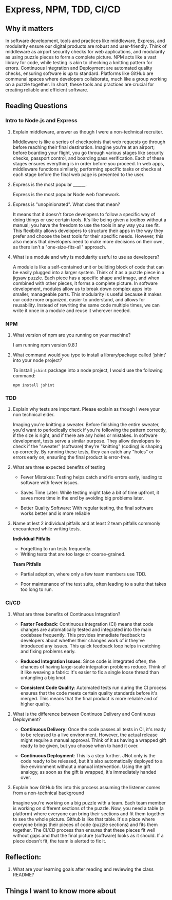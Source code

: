 # Express, NPM, TDD, CI/CD

## Why it matters

In software development, tools and practices like middleware, Express, and modularity ensure our digital products are robust and user-friendly. Think of middleware as airport security checks for web applications, and modularity as using puzzle pieces to form a complete picture. NPM acts like a vast library for code, while testing is akin to checking a knitting pattern for errors. Continuous Integration and Deployment are automated quality checks, ensuring software is up to standard. Platforms like GitHub are communal spaces where developers collaborate, much like a group working on a puzzle together. In short, these tools and practices are crucial for creating reliable and efficient software.

## Reading Questions

### Intro to Node.js and Express

1. Explain middleware, answer as though I were a non-technical recruiter. 

    Middleware is like a series of checkpoints that web requests go through before reaching their final destination. Imagine you're at an airport; before boarding your flight, you go through various stages like security checks, passport control, and boarding pass verification. Each of these stages ensures everything is in order before you proceed. In web apps, middleware functions similarly, performing specific tasks or checks at each stage before the final web page is presented to the user.

2. Express is the most popular ______. 

    Express is the most popular Node web framework. 

3. Express is "unopinionated". What does that mean? 

    It means that it doesn't force developers to follow a specific way of doing things or use certain tools. It's like being given a toolbox without a manual; you have the freedom to use the tools in any way you see fit. This flexibility allows developers to structure their apps in the way they prefer and choose the best tools for their specific needs. However, this also means that developers need to make more decisions on their own, as there isn't a "one-size-fits-all" approach.

4. What is a module and why is modularity useful to use as developers? 

    A module is like a self-contained unit or building block of code that can be easily plugged into a larger system. Think of it as a puzzle piece in a jigsaw puzzle. Each piece has a specific shape and image, and when combined with other pieces, it forms a complete picture. In software development, modules allow us to break down complex apps into smaller, manageable parts. This modularity is useful because it makes our code more organized, easier to understand, and allows for reusability. Instead of rewriting the same code multiple times, we can write it once in a module and reuse it wherever needed.

### NPM 

1. What version of npm are you running on your machine?

    I am running npm version 9.8.1


2. What command would you type to install a library/package called ‘jshint’ into your node project?

    To install `jshint` package into a node project, I would use the following command: 

    `npm install jshint`

### TDD

1. Explain why tests are important. Please explain as though I were your non technical elder.

    Imaging you're knitting a sweater. Before finishing the entire sweater, you'd want to periodically check if you're following the pattern correctly, if the size is right, and if there are any holes or mistakes. In software development, tests serve a similar purpose. They allow developers to check if the "sweater" (software) they're "knitting" (coding) is shaping up correctly. By running these tests, they can catch any "holes" or errors early on, ensuriing the final product is error-free. 


2. What are three expected benefits of testing

    - Fewer Mistakes: Testing helps  catch and fix errors early, leading to software with fewer issues. 

    -  Saves Time Later: While testing might take a bit of time upfront, it saves more time in the end by avoiding big problems later. 

    - Better Quality Software: With regular testing, the final software works better and is more reliable


3. Name at lest 2 individual pitfalls and at least 2 team pitfalls commonly encountered while writing tests.

    **Individual Pitfalls**

    - Forgetting to run tests frequently. 
    - Writing tests that are too large or coarse-grained. 

    **Team Pitfalls**

    - Partial adoption, where only a few team members use TDD. 

    - Poor maintenance of the test suite, often leading to a suite that takes too long to run. 

### CI/CD

1. What are three benefits of Continuous Integration?

    - **Faster Feedback**: Continuous integration (CI) means that code changes are automatically tested and integrated into the main codebase frequently. This provides immediate feedback to developers about whether their changes work of ir they've introduced any issues. This quick feedback loop helps in catching and fixing problems early. 

    - **Reduced Integration Issues**: Since code is integrated often, the chances of having large-scale integration problems reduce. Think of it like weaving a fabric: It's easier to fix a single loose thread than untangling a big knot. 

    - **Consistent Code Quality**: Automated tests run during the CI process ensures that the code meets certain quality standards before it's merged. This means that the final product is more reliable and of higher quality. 


2. What is the difference between Continuos Delivery and Continuous Deployment?

    - **Continuous Delivery**: Once the code passes all tests in CI, it's ready to be released to a live environment. However, the actual release might require a manual approval. Think of it as having a wrapped gift ready to be given, but you choose when to hand it over. 

    - **Continuous Deployment**: This is a step further. JNot only is the code ready to be released, but it's also automatically deployed to a live environment without a manual intervention. Using the gift analogy, as soon as the gift is wrapped, it's immediately handed over. 


3. Explain how GitHub fits into this process assuming the listener comes from a non-technical background

    Imagine you're working on a big puzzle with a team. Each team member is working on different sections of the puzzle. Now, you need a table (a platform) where everyone can bring their sections and fit them together to see the whole picture. Github is like that table. It's a place where everyone brings their pieces of code (puzzle sections) and fits them together. The CI/CD process than ensures that these pieces fit well without gaps and that the final picture (software) looks as it should. If a piece doesn't fit, the team is alerted to fix it. 

## Reflection: 

1. What are your learning goals after reading and reviewing the class README? 

## Things I want to know more about
